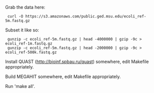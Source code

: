 Grab the data here:

     curl -O https://s3.amazonaws.com/public.ged.msu.edu/ecoli_ref-5m.fastq.gz

Subset it like so:

     gunzip -c ecoli_ref-5m.fastq.gz | head -4000000 | gzip -9c > ecoli_ref-1m.fastq.gz
     gunzip -c ecoli_ref-5m.fastq.gz | head -2000000 | gzip -9c > ecoli_ref-500k.fastq.gz

Install QUAST (http://bioinf.spbau.ru/quast) somewhere, edit Makefile appropriately.

Build MEGAHIT somewhere, edit Makefile appropriately.

Run 'make all'.
